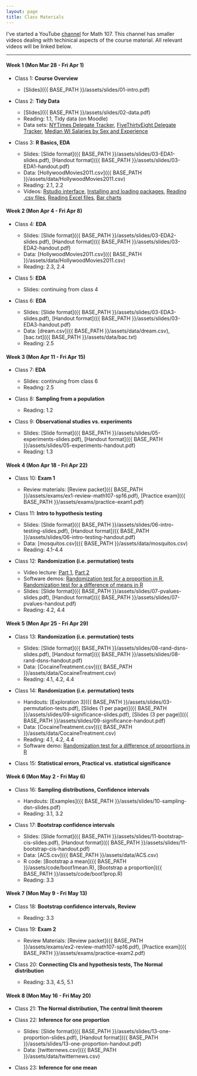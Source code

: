 ```yaml
---
layout: page
title: Class Materials
---
```


I've started a YouTube [channel](https://www.youtube.com/channel/UCCKXyZFxsGG5Tfdj3uwHo5g/videos) for Math 107. This channel has smaller videos dealing with techinical aspects of the course material. All relevant videos will be linked below.

---

#### Week 1 (Mon Mar 28 - Fri Apr 1)

- Class 1: **Course Overview**
    - [Slides]({{ BASE_PATH }}/assets/slides/01-intro.pdf)

- Class 2: **Tidy Data**
	- [Slides]({{ BASE_PATH }}/assets/slides/02-data.pdf)
	- Reading: 1.1, Tidy data (on Moodle)
	- Data sets: [NYTimes Delegate Tracker](http://www.nytimes.com/interactive/2016/us/elections/primary-calendar-and-results.html), [FiveThirtyEight Delegate Tracker](http://projects.fivethirtyeight.com/election-2016/delegate-targets/), [Median WI Salaries by Sex and Experience](https://github.com/math107-LU/materials2016/blob/master/data/B20017_5_32.xls?raw=true)
	
- Class 3: **R Basics, EDA**
  - Slides: [Slide format]({{ BASE_PATH }}/assets/slides/03-EDA1-slides.pdf), [Handout format]({{ BASE_PATH }}/assets/slides/03-EDA1-handout.pdf)
  - Data: [HollywoodMovies2011.csv]({{ BASE_PATH }}/assets/data/HollywoodMovies2011.csv)
  - Reading: 2.1, 2.2
  - Videos: [Rstudio interface](https://youtu.be/5p04znmmgQ8), [Installing and loading packages](https://youtu.be/CtOSryChcGg), [Reading .csv files](https://youtu.be/ouGBcX41J2c), [Reading Excel files](https://youtu.be/SGnM3jUUkZI), [Bar charts](https://youtu.be/030gs_nF5ss)


#### Week 2 (Mon Apr 4 - Fri Apr 8)

- Class 4: **EDA**
  - Slides: [Slide format]({{ BASE_PATH }}/assets/slides/03-EDA2-slides.pdf), [Handout format]({{ BASE_PATH }}/assets/slides/03-EDA2-handout.pdf)
  - Data: [HollywoodMovies2011.csv]({{ BASE_PATH }}/assets/data/HollywoodMovies2011.csv)
  - Reading: 2.3, 2.4

- Class 5: **EDA**
  - Slides: continuing from class 4

- Class 6: **EDA**
  - Slides: [Slide format]({{ BASE_PATH }}/assets/slides/03-EDA3-slides.pdf), [Handout format]({{ BASE_PATH }}/assets/slides/03-EDA3-handout.pdf)
  - Data: [dream.csv]({{ BASE_PATH }}/assets/data/dream.csv), [bac.txt]({{ BASE_PATH }}/assets/data/bac.txt)
  - Reading: 2.5


#### Week 3 (Mon Apr 11 - Fri Apr 15)

- Class 7: **EDA**
  - Slides: continuing from class 6
  - Reading: 2.5
  
- Class 8: **Sampling from a population**
  - Reading: 1.2

- Class 9: **Observational studies vs. experiments**
  - Slides: [Slide format]({{ BASE_PATH }}/assets/slides/05-experiments-slides.pdf), [Handout format]({{ BASE_PATH }}/assets/slides/05-experiments-handout.pdf)
  - Reading: 1.3

#### Week 4 (Mon Apr 18 - Fri Apr 22)

- Class 10: **Exam 1**
  - Review materials: [Review packet]({{ BASE_PATH }}/assets/exams/ex1-review-math107-sp16.pdf), [Practice exam]({{ BASE_PATH }}/assets/exams/practice-exam1.pdf)

- Class 11: **Intro to hypothesis testing**
  - Slides: [Slide format]({{ BASE_PATH }}/assets/slides/06-intro-testing-slides.pdf), [Handout format]({{ BASE_PATH }}/assets/slides/06-intro-testing-handout.pdf)
  - Data: [mosquitos.csv]({{ BASE_PATH }}/assets/data/mosquitos.csv)
  - Reading: 4.1-4.4

- Class 12: **Randomization (i.e. permutation) tests**
  - Video lecture: [Part 1](https://video.lawrence.edu/Watch/Sa84Wcz6), [Part 2](https://video.lawrence.edu/Watch/Xk6x2EYb)
  - Software demos: [Randomization test for a proportion in R](https://youtu.be/dixUdOBpMqc), [Randomization test for a difference of means in R](https://youtu.be/nq3zC4dt6gc)
  - Slides: [Slide format]({{ BASE_PATH }}/assets/slides/07-pvalues-slides.pdf), [Handout format]({{ BASE_PATH }}/assets/slides/07-pvalues-handout.pdf)
  - Reading: 4.2, 4.4

#### Week 5 (Mon Apr 25 - Fri Apr 29)

- Class 13: **Randomization (i.e. permutation) tests**
  - Slides: [Slide format]({{ BASE_PATH }}/assets/slides/08-rand-dsns-slides.pdf), [Handout format]({{ BASE_PATH }}/assets/slides/08-rand-dsns-handout.pdf)
  - Data: [CocaineTreatment.csv]({{ BASE_PATH }}/assets/data/CocaineTreatment.csv)
  - Reading: 4.1, 4.2, 4.4

- Class 14: **Randomization (i.e. permutation) tests**
  - Handouts: [Exploration 3]({{ BASE_PATH }}/assets/slides/03-permutation-tests.pdf), [Slides (1 per page)]({{ BASE_PATH }}/assets/slides/09-significance-slides.pdf), [Slides (3 per page)]({{ BASE_PATH }}/assets/slides/09-significance-handout.pdf)
  - Data: [CocaineTreatment.csv]({{ BASE_PATH }}/assets/data/CocaineTreatment.csv)
  - Reading: 4.1, 4.2, 4.4
  - Software demo: [Randomization test for a difference of proportions in R](https://youtu.be/VxE-Biv1kB8)

- Class 15: **Statistical errors, Practical vs. statistical significance**


#### Week 6 (Mon May 2 - Fri May 6)
- Class 16: **Sampling distributions, Confidence intervals**
  - Handouts: [Examples]({{ BASE_PATH }}/assets/slides/10-sampling-dsn-slides.pdf)
  - Reading: 3.1, 3.2

- Class 17: **Bootstrap confidence intervals**
  - Slides: [Slide format]({{ BASE_PATH }}/assets/slides/11-bootstrap-cis-slides.pdf), [Handout format]({{ BASE_PATH }}/assets/slides/11-bootstrap-cis-handout.pdf)
  - Data: [ACS.csv]({{ BASE_PATH }}/assets/data/ACS.csv) 
  - R code: [Bootstrap a mean]({{ BASE_PATH }}/assets/code/boot1mean.R), [Bootstrap a proportion]({{ BASE_PATH }}/assets/code/boot1prop.R)
  - Reading: 3.3

#### Week 7 (Mon May 9 - Fri May 13)
- Class 18: **Bootstrap confidence intervals, Review**
  - Reading: 3.3

- Class 19: **Exam 2**
  - Review Materials: [Review packet]({{ BASE_PATH }}/assets/exams/ex2-review-math107-sp16.pdf), [Practice exam]({{ BASE_PATH }}/assets/exams/practice-exam2.pdf)

- Class 20: **Connecting CIs and hypothesis tests, The Normal distribution**
  - Reading: 3.3, 4.5, 5.1

#### Week 8 (Mon May 16 - Fri May 20)

- Class 21: **The Normal distribution, The central limit theorem**

- Class 22:  **Inference for one proportion**
  - Slides: [Slide format]({{ BASE_PATH }}/assets/slides/13-one-proportion-slides.pdf), [Handout format]({{ BASE_PATH }}/assets/slides/13-one-proportion-handout.pdf)
  - Data: [twitternews.csv]({{ BASE_PATH }}/assets/data/twitternews.csv) 

- Class 23: **Inference for one mean**